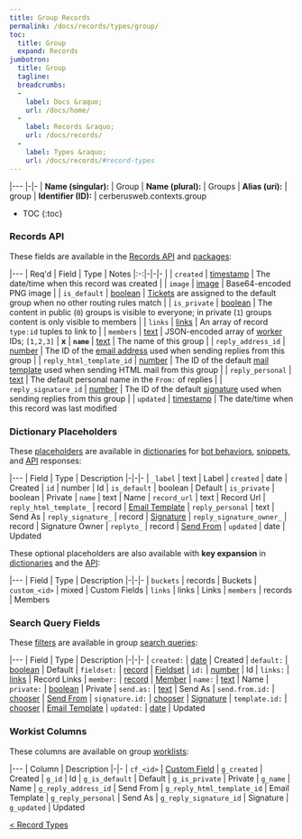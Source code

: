 ```yaml
---
title: Group Records
permalink: /docs/records/types/group/
toc:
  title: Group
  expand: Records
jumbotron:
  title: Group
  tagline: 
  breadcrumbs:
  -
    label: Docs &raquo;
    url: /docs/home/
  -
    label: Records &raquo;
    url: /docs/records/
  -
    label: Types &raquo;
    url: /docs/records/#record-types
---
```


|---
|-|-
| **Name (singular):** | Group
| **Name (plural):** | Groups
| **Alias (uri):** | group
| **Identifier (ID):** | cerberusweb.contexts.group

* TOC
{:toc}

### Records API

These fields are available in the [Records API](/docs/api/endpoints/records/) and [packages](/docs/packages/):

|---
| Req'd | Field | Type | Notes
|:-:|-|-|-
|   | `created` | [timestamp](/docs/records/fields/types/timestamp/) | The date/time when this record was created 
|   | `image` | [image](/docs/records/fields/types/image/) | Base64-encoded PNG image 
|   | `is_default` | [boolean](/docs/records/fields/types/boolean/) | [Tickets](/docs/tickets/) are assigned to the default group when no other routing rules match 
|   | `is_private` | [boolean](/docs/records/fields/types/boolean/) | The content in public (`0`) groups is visible to everyone; in private (`1`) groups content is only visible to members 
|   | `links` | [links](/docs/records/fields/types/links/) | An array of record `type:id` tuples to link to 
|   | `members` | [text](/docs/records/fields/types/text/) | JSON-encoded array of [worker](/docs/records/types/worker/) IDs; `[1,2,3]` 
| **x** | **`name`** | [text](/docs/records/fields/types/text/) | The name of this group 
|   | `reply_address_id` | [number](/docs/records/fields/types/number/) | The ID of the [email address](/docs/records/types/address/) used when sending replies from this group 
|   | `reply_html_template_id` | [number](/docs/records/fields/types/number/) | The ID of the default [mail template](/docs/records/types/html_template/) used when sending HTML mail from this group 
|   | `reply_personal` | [text](/docs/records/fields/types/text/) | The default personal name in the `From:` of replies 
|   | `reply_signature_id` | [number](/docs/records/fields/types/number/) | The ID of the default [signature](/docs/records/types/email_signature/) used when sending replies from this group 
|   | `updated` | [timestamp](/docs/records/fields/types/timestamp/) | The date/time when this record was last modified 

### Dictionary Placeholders

These [placeholders](/docs/bots/scripting/placeholders/) are available in [dictionaries](/docs/bots/behaviors/dictionaries/) for [bot behaviors](/docs/bots/behaviors/), [snippets](/docs/snippets/), and [API](/docs/api/) responses:

|---
| Field | Type | Description
|-|-|-
| `_label` | text | Label
| `created` | date | Created
| `id` | number | Id
| `is_default` | boolean | Default
| `is_private` | boolean | Private
| `name` | text | Name
| `record_url` | text | Record Url
| `reply_html_template_` | record | [Email Template](/docs/records/types/html_template/)
| `reply_personal` | text | Send As
| `reply_signature_` | record | [Signature](/docs/records/types/email_signature/)
| `reply_signature_owner_` | record | Signature Owner
| `replyto_` | record | [Send From](/docs/records/types/address/)
| `updated` | date | Updated

These optional placeholders are also available with **key expansion** in [dictionaries](/docs/bots/behaviors/dictionaries/#key-expansion) and the [API](/docs/api/responses/#expanding-keys-in-api-requests):

|---
| Field | Type | Description
|-|-|-
| `buckets` | records | Buckets
| `custom_<id>` | mixed | Custom Fields
| `links` | links | Links
| `members` | records | Members
	
### Search Query Fields

These [filters](/docs/search/filters/) are available in group [search queries](/docs/search/):

|---
| Field | Type | Description
|-|-|-
| `created:` | [date](/docs/search/filters/dates/) | Created
| `default:` | [boolean](/docs/search/filters/booleans/) | Default
| `fieldset:` | [record](/docs/search/deep-search/) | [Fieldset](/docs/records/types/custom_fieldset/)
| `id:` | [number](/docs/search/filters/numbers/) | Id
| `links:` | [links](/docs/search/filters/links/) | Record Links
| `member:` | [record](/docs/search/deep-search/) | [Member](/docs/records/types/worker/)
| `name:` | [text](/docs/search/filters/text/) | Name
| `private:` | [boolean](/docs/search/filters/booleans/) | Private
| `send.as:` | [text](/docs/search/filters/text/) | Send As
| `send.from.id:` | [chooser](/docs/search/filters/choosers/) | [Send From](/docs/records/types/address/)
| `signature.id:` | [chooser](/docs/search/filters/choosers/) | [Signature](/docs/records/types/email_signature/)
| `template.id:` | [chooser](/docs/search/filters/choosers/) | [Email Template](/docs/records/types/html_template/)
| `updated:` | [date](/docs/search/filters/dates/) | Updated
	
### Workist Columns

These columns are available on group [worklists](/docs/worklists/):

|---
| Column | Description
|-|-
| `cf_<id>` | [Custom Field](/docs/records/types/custom_Field/)
| `g_created` | Created
| `g_id` | Id
| `g_is_default` | Default
| `g_is_private` | Private
| `g_name` | Name
| `g_reply_address_id` | Send From
| `g_reply_html_template_id` | Email Template
| `g_reply_personal` | Send As
| `g_reply_signature_id` | Signature
| `g_updated` | Updated

<div class="section-nav">
	<div class="left">
		<a href="/docs/records/#record-types" class="prev">&lt; Record Types</a>
	</div>
	<div class="right align-right">
	</div>
</div>
<div class="clear"></div>